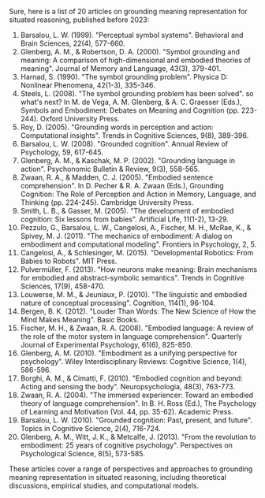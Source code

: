 Sure, here is a list of 20 articles on grounding meaning representation for situated reasoning, published before 2023:

1. Barsalou, L. W. (1999). "Perceptual symbol systems". Behavioral and Brain Sciences, 22(4), 577-660.
2. Glenberg, A. M., & Robertson, D. A. (2000). "Symbol grounding and meaning: A comparison of high-dimensional and embodied theories of meaning". Journal of Memory and Language, 43(3), 379-401.
3. Harnad, S. (1990). "The symbol grounding problem". Physica D: Nonlinear Phenomena, 42(1-3), 335-346.
4. Steels, L. (2008). "The symbol grounding problem has been solved". so what's next? In M. de Vega, A. M. Glenberg, & A. C. Graesser (Eds.), Symbols and Embodiment: Debates on Meaning and Cognition (pp. 223-244). Oxford University Press.
5. Roy, D. (2005). "Grounding words in perception and action: Computational insights". Trends in Cognitive Sciences, 9(8), 389-396.
6. Barsalou, L. W. (2008). "Grounded cognition". Annual Review of Psychology, 59, 617-645.
7. Glenberg, A. M., & Kaschak, M. P. (2002). "Grounding language in action". Psychonomic Bulletin & Review, 9(3), 558-565.
8. Zwaan, R. A., & Madden, C. J. (2005). "Embodied sentence comprehension". In D. Pecher & R. A. Zwaan (Eds.), Grounding Cognition: The Role of Perception and Action in Memory, Language, and Thinking (pp. 224-245). Cambridge University Press.
9. Smith, L. B., & Gasser, M. (2005). "The development of embodied cognition: Six lessons from babies". Artificial Life, 11(1-2), 13-29.
10. Pezzulo, G., Barsalou, L. W., Cangelosi, A., Fischer, M. H., McRae, K., & Spivey, M. J. (2011). "The mechanics of embodiment: A dialog on embodiment and computational modeling". Frontiers in Psychology, 2, 5.
11. Cangelosi, A., & Schlesinger, M. (2015). "Developmental Robotics: From Babies to Robots". MIT Press.
12. Pulvermüller, F. (2013). "How neurons make meaning: Brain mechanisms for embodied and abstract-symbolic semantics". Trends in Cognitive Sciences, 17(9), 458-470.
13. Louwerse, M. M., & Jeuniaux, P. (2010). "The linguistic and embodied nature of conceptual processing". Cognition, 114(1), 96-104.
14. Bergen, B. K. (2012). "Louder Than Words: The New Science of How the Mind Makes Meaning". Basic Books.
15. Fischer, M. H., & Zwaan, R. A. (2008). "Embodied language: A review of the role of the motor system in language comprehension". Quarterly Journal of Experimental Psychology, 61(6), 825-850.
16. Glenberg, A. M. (2010). "Embodiment as a unifying perspective for psychology". Wiley Interdisciplinary Reviews: Cognitive Science, 1(4), 586-596.
17. Borghi, A. M., & Cimatti, F. (2010). "Embodied cognition and beyond: Acting and sensing the body". Neuropsychologia, 48(3), 763-773.
18. Zwaan, R. A. (2004). "The immersed experiencer: Toward an embodied theory of language comprehension". In B. H. Ross (Ed.), The Psychology of Learning and Motivation (Vol. 44, pp. 35-62). Academic Press.
19. Barsalou, L. W. (2010). "Grounded cognition: Past, present, and future". Topics in Cognitive Science, 2(4), 716-724.
20. Glenberg, A. M., Witt, J. K., & Metcalfe, J. (2013). "From the revolution to embodiment: 25 years of cognitive psychology". Perspectives on Psychological Science, 8(5), 573-585.

These articles cover a range of perspectives and approaches to grounding meaning representation in situated reasoning, including theoretical discussions, empirical studies, and computational models.